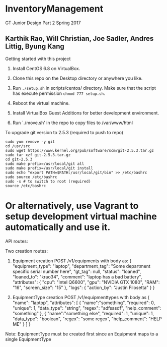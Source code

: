 # InventoryManagement
GT Junior Design Part 2 Spring 2017

Karthik Rao, Will Christian, Joe Sadler, Andres Littig, Byung Kang
----
Getting started with this project

1. Install CentOS 6.8 on VirtualBox.

2. Clone this repo on the Desktop directory or anywhere you like.

3. Run `./setup.sh` in scripts/centos/ directory. Make sure that the script has execute permission `chmod 777 setup.sh`.

4. Reboot the virtual machine.

5. Install VirtualBox Guest Additions for better development environment.

6. Run `./move.sh' in the repo to copy files to /var/www/html

To upgrade git version to 2.5.3 (required to push to repo)

```
sudo yum remove -y git
cd /usr/src
sudo wget https://www.kernel.org/pub/software/scm/git-2.5.3.tar.gz
sudo tar xzf git-2.5.3.tar.gz
cd git-2.5.3
sudo make prefix=/usr/local/git all
sudo make prefix=/usr/local/git install
sudo echo "export PATH=$PATH:/usr/local/git/bin" >> /etc/bashrc
sudo source /etc/bashrc
sudo -s # to switch to root (required)
source /etc/bashrc
```

Or alternatively, use Vagrant to setup development virtual machine automatically and use it.
=======
API routes:

Two creation routes:
1. Equipment creation POST /v1/equipments with body as:
{
  "equipment_type": "laptop",
  "department_tag": "Some department specific serial number here",
  "gt_tag": null,
  "status": "loaned",
  "loaned_to": "krao34",
  "comment": "laptop has a bad battery",
  "attributes": {
  	"cpu": "Intel Q6600",
  	"gpu": "NVIDIA GTX 1080",
  	"RAM": "16",
  	"screen_size": "15"
  },
  "logs": {
  	"action_by": "Justin Filosetta"
  }
}

2. EquipmentType creation POST /v1/equipmenttypes with body as
{
	"name": "laptop",
	"attributes": 
	[
		{
			"name":"something",
			"required": 0,
			"unique": 1,
			"data_type": "string",
			"regex": "adfsasdf",
			"help_comment": "something" 
		},
		{
			"name":"something else",
			"required": 1,
			"unique": 1,
			"data_type": "boolean",
			"regex": "some regex",
			"help_comment": "HELP ME"
		}
	]
}

Note: EquipmentType must be created first since an Equipment maps to a single EquipmentType